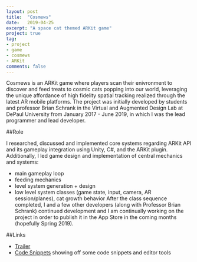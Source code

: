 ```yaml
---
layout: post
title:  "Cosmews"
date:   2019-04-25
excerpt: "A space cat themed ARKit game"
project: true
tag:
- project 
- game
- cosmews
- ARKit
comments: false
---
```


Cosmews is an ARKit game where players scan their enivronment to discover and feed treats to cosmic cats popping into our world, leveraging the unique affordance of high fidelity spatial tracking realized through the latest AR mobile platforms. 
The project was initially developed by students and professor Brian Schrank in the Virtual and Augmented Design Lab at DePaul University from January 2017 - June 2019, in which I was the lead programmer and lead developer.

##Role

I researched, discussed and implemented core systems regarding ARKit API and its gameplay integration using Unity, C#, and the ARKit plugin.
Additionally, I led game design and implementation of central mechanics and systems: 
* main gameplay loop 
* feeding mechanics 
* level system generation + design
* low level system classes (game state, input, camera, AR session/planes), cat growth behavior
After the class sequence completed, I and a few other developers (along with Professor Brian Schrank) continued development and I am continually working on the project in order to publish it in the App Store in the coming months (hopefully Spring 2019).

##Links

* [Trailer](https://alexsotodev.github.io//video-post/)
* [Code Snippets](https://github.com/AlexSotoDev/CosmewsCodeSnippets) showing off some code snippets and editor tools



